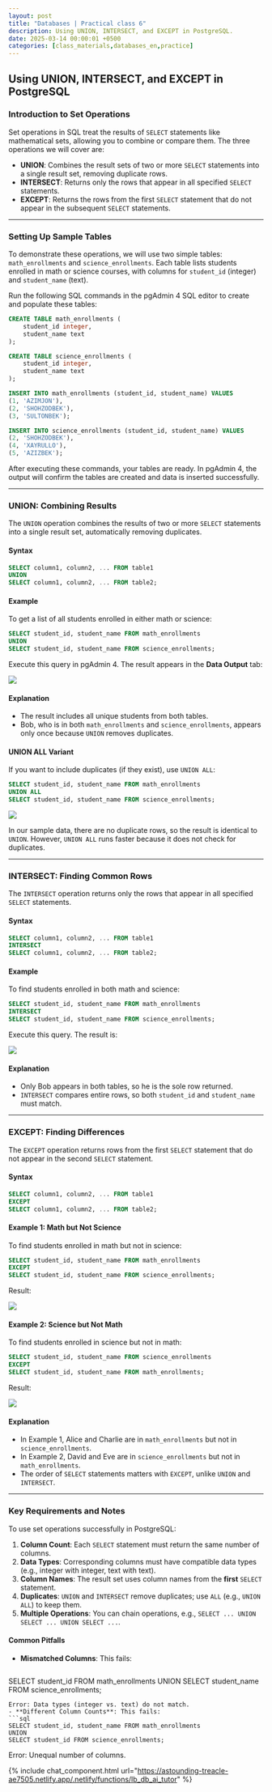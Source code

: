 ```yaml
---
layout: post
title: "Databases | Practical class 6"
description: Using UNION, INTERSECT, and EXCEPT in PostgreSQL.
date: 2025-03-14 00:00:01 +0500
categories: [class_materials,databases_en,practice]
---
```

<!-- /assets/images/2025-03-14-db-prac-6/ -->
## Using UNION, INTERSECT, and EXCEPT in PostgreSQL

### Introduction to Set Operations
Set operations in SQL treat the results of `SELECT` statements like mathematical sets, allowing you to combine or compare them. The three operations we will cover are:

- **UNION**: Combines the result sets of two or more `SELECT` statements into a single result set, removing duplicate rows.
- **INTERSECT**: Returns only the rows that appear in all specified `SELECT` statements.
- **EXCEPT**: Returns the rows from the first `SELECT` statement that do not appear in the subsequent `SELECT` statements.

---

### Setting Up Sample Tables
To demonstrate these operations, we will use two simple tables: `math_enrollments` and `science_enrollments`. Each table lists students enrolled in math or science courses, with columns for `student_id` (integer) and `student_name` (text).

Run the following SQL commands in the pgAdmin 4 SQL editor to create and populate these tables:

```sql
CREATE TABLE math_enrollments (
    student_id integer,
    student_name text
);

CREATE TABLE science_enrollments (
    student_id integer,
    student_name text
);

INSERT INTO math_enrollments (student_id, student_name) VALUES
(1, 'AZIMJON'),
(2, 'SHOHZODBEK'),
(3, 'SULTONBEK');

INSERT INTO science_enrollments (student_id, student_name) VALUES
(2, 'SHOHZODBEK'),
(4, 'XAYRULLO'),
(5, 'AZIZBEK');
```

After executing these commands, your tables are ready. In pgAdmin 4, the output will confirm the tables are created and data is inserted successfully.

---

### UNION: Combining Results
The `UNION` operation combines the results of two or more `SELECT` statements into a single result set, automatically removing duplicates.

#### Syntax
```sql
SELECT column1, column2, ... FROM table1
UNION
SELECT column1, column2, ... FROM table2;
```

#### Example
To get a list of all students enrolled in either math or science:

```sql
SELECT student_id, student_name FROM math_enrollments
UNION
SELECT student_id, student_name FROM science_enrollments;
```

Execute this query in pgAdmin 4. The result appears in the **Data Output** tab:

![](/assets/images/2025-03-14-db-prac-6/Pasted%20image%2020250312081834.png)

#### Explanation
- The result includes all unique students from both tables.
- Bob, who is in both `math_enrollments` and `science_enrollments`, appears only once because `UNION` removes duplicates.

#### UNION ALL Variant
If you want to include duplicates (if they exist), use `UNION ALL`:

```sql
SELECT student_id, student_name FROM math_enrollments
UNION ALL
SELECT student_id, student_name FROM science_enrollments;
```

![](/assets/images/2025-03-14-db-prac-6/Pasted%20image%2020250312081901.png)

In our sample data, there are no duplicate rows, so the result is identical to `UNION`. However, `UNION ALL` runs faster because it does not check for duplicates.

---

### INTERSECT: Finding Common Rows
The `INTERSECT` operation returns only the rows that appear in all specified `SELECT` statements.

#### Syntax
```sql
SELECT column1, column2, ... FROM table1
INTERSECT
SELECT column1, column2, ... FROM table2;
```

#### Example
To find students enrolled in both math and science:

```sql
SELECT student_id, student_name FROM math_enrollments
INTERSECT
SELECT student_id, student_name FROM science_enrollments;
```

Execute this query. The result is:

![](/assets/images/2025-03-14-db-prac-6/Pasted%20image%2020250312081935.png)

#### Explanation
- Only Bob appears in both tables, so he is the sole row returned.
- `INTERSECT` compares entire rows, so both `student_id` and `student_name` must match.

---

### EXCEPT: Finding Differences
The `EXCEPT` operation returns rows from the first `SELECT` statement that do not appear in the second `SELECT` statement.

#### Syntax
```sql
SELECT column1, column2, ... FROM table1
EXCEPT
SELECT column1, column2, ... FROM table2;
```

#### Example 1: Math but Not Science
To find students enrolled in math but not in science:

```sql
SELECT student_id, student_name FROM math_enrollments
EXCEPT
SELECT student_id, student_name FROM science_enrollments;
```

Result:

![](/assets/images/2025-03-14-db-prac-6/Pasted%20image%2020250312081959.png)

#### Example 2: Science but Not Math
To find students enrolled in science but not in math:

```sql
SELECT student_id, student_name FROM science_enrollments
EXCEPT
SELECT student_id, student_name FROM math_enrollments;
```

Result:

![](/assets/images/2025-03-14-db-prac-6/Pasted%20image%2020250312082020.png)

#### Explanation
- In Example 1, Alice and Charlie are in `math_enrollments` but not in `science_enrollments`.
- In Example 2, David and Eve are in `science_enrollments` but not in `math_enrollments`.
- The order of `SELECT` statements matters with `EXCEPT`, unlike `UNION` and `INTERSECT`.

---

### Key Requirements and Notes
To use set operations successfully in PostgreSQL:
1. **Column Count**: Each `SELECT` statement must return the same number of columns.
2. **Data Types**: Corresponding columns must have compatible data types (e.g., integer with integer, text with text).
3. **Column Names**: The result set uses column names from the **first** `SELECT` statement.
4. **Duplicates**: `UNION` and `INTERSECT` remove duplicates; use `ALL` (e.g., `UNION ALL`) to keep them.
5. **Multiple Operations**: You can chain operations, e.g., `SELECT ... UNION SELECT ... UNION SELECT ...`.

#### Common Pitfalls
- **Mismatched Columns**: This fails:
  ```sql
SELECT student_id FROM math_enrollments
UNION
SELECT student_name FROM science_enrollments;
  ```
  Error: Data types (integer vs. text) do not match.
- **Different Column Counts**: This fails:
  ```sql
SELECT student_id, student_name FROM math_enrollments
UNION
SELECT student_id FROM science_enrollments;
  ```
  Error: Unequal number of columns.


{% include chat_component.html url="https://astounding-treacle-ae7505.netlify.app/.netlify/functions/lb_db_ai_tutor" %}